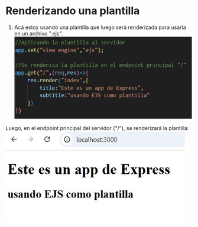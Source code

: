 # Renderizando una plantilla
1) Acá estoy usando una plantilla que luego será renderizada para usarla en un archivo ".ejs".
![](https://github.com/DianaLlamoca/C8288---ACTIVIDADES/blob/main/Imagenes/I1.JPG)

Luego, en el endpoint principal del servidor ("/"), se renderizará la plantilla:
![](https://github.com/DianaLlamoca/C8288---ACTIVIDADES/blob/main/Imagenes/I2.JPG)
